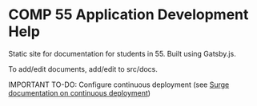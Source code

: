 # COMP 55 Application Development Help
Static site for documentation for students in 55. Built using Gatsby.js.

To add/edit documents, add/edit to src/docs. 

IMPORTANT TO-DO: Configure continuous deployment (see [Surge documentation on continuous deployment](https://surge.sh/help/deploying-continuously-using-git-hooks))
